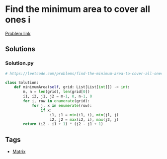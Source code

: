 # Find the minimum area to cover all ones i

[Problem link](https://leetcode.com/problems/find-the-minimum-area-to-cover-all-ones-i/)

## Solutions


### Solution.py
```py
# https://leetcode.com/problems/find-the-minimum-area-to-cover-all-ones-i/

class Solution:
    def minimumArea(self, grid: List[List[int]]) -> int:
        m, n = len(grid), len(grid[0])
        i1, i2, j1, j2 = m-1, 0, n-1, 0
        for i, row in enumerate(grid):
            for j, x in enumerate(row):
                if x:
                    i1, j1 = min(i1, i), min(j1, j)
                    i2, j2 = max(i2, i), max(j2, j)
        return (i2 - i1 + 1) * (j2 - j1 + 1)
```
## Tags

* [Matrix](/README.md#Matrix)
